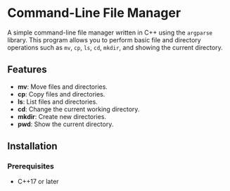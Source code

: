 # Command-Line File Manager

A simple command-line file manager written in C++ using the `argparse` library. This program allows you to perform basic file and directory operations such as `mv`, `cp`, `ls`, `cd`, `mkdir`, and showing the current directory.

## Features

- **mv**: Move files and directories.
- **cp**: Copy files and directories.
- **ls**: List files and directories.
- **cd**: Change the current working directory.
- **mkdir**: Create new directories.
- **pwd**: Show the current directory.

## Installation

### Prerequisites

- C++17 or later


